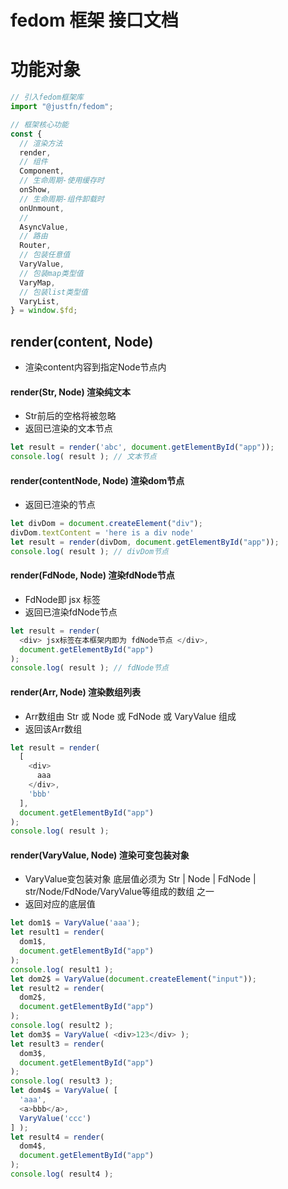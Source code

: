 # fedom 框架 接口文档

# 功能对象 
```javascript 
// 引入fedom框架库  
import "@justfn/fedom";

// 框架核心功能 
const {
  // 渲染方法 
  render, 
  // 组件 
  Component, 
  // 生命周期-使用缓存时 
  onShow, 
  // 生命周期-组件卸载时 
  onUnmount, 
  // 
  AsyncValue, 
  // 路由 
  Router, 
  // 包装任意值 
  VaryValue, 
  // 包装map类型值 
  VaryMap, 
  // 包装list类型值 
  VaryList, 
} = window.$fd;
```

## render(content, Node) 
  * 渲染content内容到指定Node节点内 
#### render(Str, Node)          渲染纯文本 
  * Str前后的空格将被忽略 
  * 返回已渲染的文本节点  
  ```javascript 
  let result = render('abc', document.getElementById("app"));
  console.log( result ); // 文本节点 
  ```
#### render(contentNode, Node)  渲染dom节点 
  * 返回已渲染的节点 
  ```javascript 
  let divDom = document.createElement("div");
  divDom.textContent = 'here is a div node'
  let result = render(divDom, document.getElementById("app"));
  console.log( result ); // divDom节点 
  ```
#### render(FdNode, Node)       渲染fdNode节点 
  * FdNode即 jsx 标签  
  * 返回已渲染fdNode节点
  ```javascript 
  let result = render(
    <div> jsx标签在本框架内即为 fdNode节点 </div>, 
    document.getElementById("app")
  );
  console.log( result ); // fdNode节点  
  ```
#### render(Arr, Node)          渲染数组列表  
  * Arr数组由  Str 或 Node 或 FdNode 或 VaryValue 组成 
  * 返回该Arr数组 
  ```javascript 
  let result = render(
    [
      <div>
        aaa 
      </div>,
      'bbb'
    ], 
    document.getElementById("app")
  );
  console.log( result );  
  ```
#### render(VaryValue, Node)    渲染可变包装对象 
  * VaryValue变包装对象 底层值必须为 Str | Node | FdNode | str/Node/FdNode/VaryValue等组成的数组 之一 
  * 返回对应的底层值 
  ```javascript 
  let dom1$ = VaryValue('aaa');
  let result1 = render(
    dom1$, 
    document.getElementById("app")
  );
  console.log( result1 );   
  let dom2$ = VaryValue(document.createElement("input"));
  let result2 = render(
    dom2$, 
    document.getElementById("app")
  );
  console.log( result2 );   
  let dom3$ = VaryValue( <div>123</div> );
  let result3 = render(
    dom3$, 
    document.getElementById("app")
  );
  console.log( result3 );   
  let dom4$ = VaryValue( [
    'aaa',
    <a>bbb</a>,
    VaryValue('ccc')
  ] );
  let result4 = render(
    dom4$, 
    document.getElementById("app")
  );
  console.log( result4 );   
  ```


